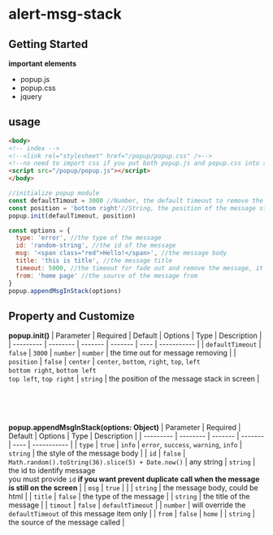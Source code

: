 # alert-msg-stack

## Getting Started

**important elements**
- popup.js
- popup.css
- jquery

## usage
```html
<body>
<!-- index -->
<!--<link rel="stylesheet" href="/popup/popup.css" />-->
<!--no need to import css if you put both popup.js and popup.css into same folder-->
<script src="/popup/popup.js"></script>
</body>
```

```javascript
//initialize popup module
const defaultTimout = 3000 //Number, the default timeout to remove the message in the stack and dom element
const position = 'bottom right'//String, the position of the message stack in the screen
popup.init(defaulTimeout, position)
```

```javascript
const options = {
  type: 'error', //the type of the message
  id: 'random-string', //the id of the message
  msg: '<span class="red">Hello!</span>', //the message body
  title: 'this is title', //the message title
  timeout: 5000, //the timeout for fade out and remove the message, it will override the default timeout
  from: 'home page' //the source of the message from 
}
popup.appendMsgInStack(options)
```

## Property and Customize

**popup.init()**
| Parameter | Required | Default | Options | Type | Description |
| --------- | -------- | ------- | ------- | ---- | ----------- |
| `defaultTimeout` | `false` | `3000` | `number` | `number` | the time out for message removing |
| `position` | `false` | `center` | `center`, `bottom`, `right`, `top`, `left` <br> `bottom right`, `bottom left` <br> `top left`, `top right` | `string` | the position of the message stack in screen |

<br/><br/><br/>


**popup.appendMsgInStack(options: Object)**
| Parameter | Required | Default | Options | Type | Description |
| --------- | -------- | ------- | ------- | ---- | ----------- |
| `type` | `true` | `info` | `error`, `success`, `warning`, `info` | `string` | the style of the message body |
| `id` | `false` | ``` Math.random().toString(36).slice(5) + Date.now() ``` | any string | `string` | the id to identify message <br> you must provide `id` **if you want prevent duplicate call when the message is still on the screen** |
| `msg` | `true` |  |  | `string` | the message body, could be html |
| `title` | `false` | the type of the message |  | `string` | the title of the message |
| `timout` | `false` | `defaultTimeout` |  | `number` | will override the `defaultTimeout` of this message item only |
| `from` | `false` | `home` |  | `string` | the source of the message called |

